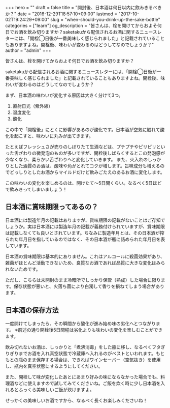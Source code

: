 +++
hero = ""
draft = false
title = "開封後、日本酒は何日以内に飲みきるべきか？"
date = "2016-12-29T18:57:10+09:00"
lastmod = "2017-10-02T19:24:29+09:00"
slug = "when-should-you-drink-up-the-sake-bottle"
categories = ["learn"]
og_description = "皆さんは、栓を開けてからおよそ何日でお酒を飲み切りますか？saketakuから配信されるお酒に関するニュースレターには、「開栓◯日後が一番美味しく感じられました」と記載されていることもありますよね。開栓後、味わいが変わるのはどうしてなのでしょうか？"
author = "admin"
+++

皆さんは、栓を開けてからおよそ何日でお酒を飲み切りますか？

saketakuから配信されるお酒に関するニュースレターには、「開栓◯日後が一番美味しく感じられました」と記載されていることもありますよね。開栓後、味わいが変わるのはどうしてなのでしょうか？

まず、日本酒の味わいが変化する原因は大きく分けて3つ。

1. 直射日光（紫外線）
2. 温度変化
3. 酸化

この中で「開栓後」にとくに影響があるのが酸化です。日本酒が空気に触れて酸化を起こすと、味わいに丸みが出てきます。

たとえばフレッシュさが売りのしぼりたて生酒などは、プチプチやピリピリといった舌ざわりの微発泡のものが多いですが、開栓後しばらくするとこの発泡感が少なくなり、柔らかい舌ざわりへと変化していきます。
また、火入れのしっかりとした酒質のお酒は、酸味や角がとれてコクが増します。旨味成分も増えるのでどっしりとしたお酒からマイルドだけど飲みごたえのあるお酒に変化します。

この味わいの変化を楽しめるのは、開けたて〜5日間くらい。なるべく5日ほどで飲みきってしまいましょう！


## 日本酒に賞味期限ってあるの？

日本酒には製造年月の記載はありますが、賞味期限の記載がないことはご存知でしょうか。実は日本酒には製造年月の記載が義務付けられていますが、賞味期限は記載しなくても良いとされています。ちなみに製造年月とは、その日本酒が搾られた年月日を指しているのではなく、その日本酒が瓶に詰められた年月日を表しています。

日本酒の賞味期限は基本的にありません。これはアルコールに殺菌効果があり、雑菌がほとんど活動できないため、良質なお酒であれば品質に大きな変化はみられないためです。

ただし、こちらは未開封のまま冷暗所でしっかり保管（熟成）した場合に限ります。保存状態が悪いと、火落ち菌により白濁して香りを損ねてしまう場合があります。

## 日本酒の保存方法

一度開けてしまったら、その瞬間から酸化が進み始め味の劣化へとつながります。
※前述の通り開栓後5日間程は劣化よりも味わいの変化を楽しむことができます。

飲み切れないお酒は、しっかりと「煮沸消毒」をした瓶に移し、なるべくフタぎりぎりまでお酒を入れ真空状態で冷蔵庫へ入れるのがベストといわれます。もともとの瓶のまま保存する場合は、できればワインセーバー（空気抜き）を使用し、瓶内を真空状態にするようにしてください。

また、開栓して味が変化したあとにあまり好みの味にならなかった場合でも、料理酒などに使えますので試してみてくださいね。ご飯を炊く時に少し日本酒を入れるとふっくら美味しいご飯が炊けますよ。


せっかくの美味しいお酒ですから、なるべく長くお楽しみくださいね！